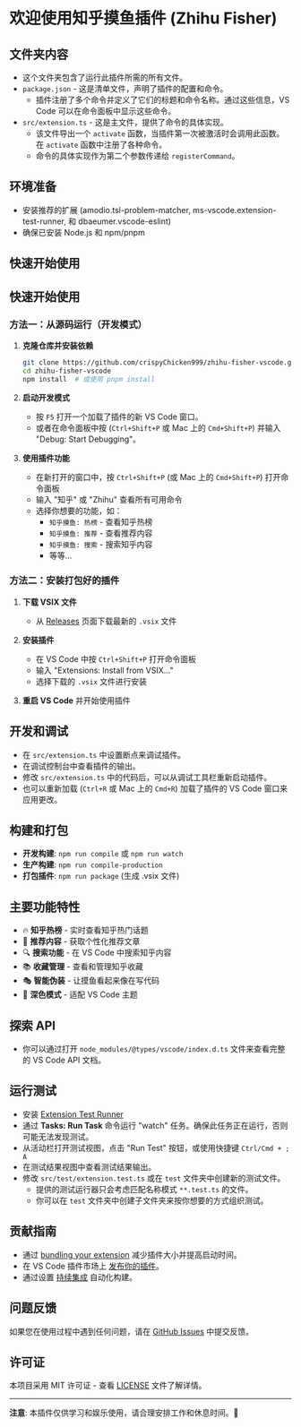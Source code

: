 # 欢迎使用知乎摸鱼插件 (Zhihu Fisher)

## 文件夹内容

- 这个文件夹包含了运行此插件所需的所有文件。
- `package.json` - 这是清单文件，声明了插件的配置和命令。
  - 插件注册了多个命令并定义了它们的标题和命令名称。通过这些信息，VS Code 可以在命令面板中显示这些命令。
- `src/extension.ts` - 这是主文件，提供了命令的具体实现。
  - 该文件导出一个 `activate` 函数，当插件第一次被激活时会调用此函数。在 `activate` 函数中注册了各种命令。
  - 命令的具体实现作为第二个参数传递给 `registerCommand`。

## 环境准备

- 安装推荐的扩展 (amodio.tsl-problem-matcher, ms-vscode.extension-test-runner, 和 dbaeumer.vscode-eslint)
- 确保已安装 Node.js 和 npm/pnpm

## 快速开始使用

## 快速开始使用

### 方法一：从源码运行（开发模式）

1. **克隆仓库并安装依赖**

   ```bash
   git clone https://github.com/crispyChicken999/zhihu-fisher-vscode.git
   cd zhihu-fisher-vscode
   npm install  # 或使用 pnpm install
   ```

2. **启动开发模式**

   - 按 `F5` 打开一个加载了插件的新 VS Code 窗口。
   - 或者在命令面板中按 (`Ctrl+Shift+P` 或 Mac 上的 `Cmd+Shift+P`) 并输入 "Debug: Start Debugging"。

3. **使用插件功能**
   - 在新打开的窗口中，按 `Ctrl+Shift+P` (或 Mac 上的 `Cmd+Shift+P`) 打开命令面板
   - 输入 "知乎" 或 "Zhihu" 查看所有可用命令
   - 选择你想要的功能，如：
     - `知乎摸鱼: 热榜` - 查看知乎热榜
     - `知乎摸鱼: 推荐` - 查看推荐内容
     - `知乎摸鱼: 搜索` - 搜索知乎内容
     - 等等...

### 方法二：安装打包好的插件

1. **下载 VSIX 文件**

   - 从 [Releases](https://github.com/crispyChicken999/zhihu-fisher-vscode/releases) 页面下载最新的 `.vsix` 文件

2. **安装插件**

   - 在 VS Code 中按 `Ctrl+Shift+P` 打开命令面板
   - 输入 "Extensions: Install from VSIX..."
   - 选择下载的 `.vsix` 文件进行安装

3. **重启 VS Code** 并开始使用插件

## 开发和调试

- 在 `src/extension.ts` 中设置断点来调试插件。
- 在调试控制台中查看插件的输出。
- 修改 `src/extension.ts` 中的代码后，可以从调试工具栏重新启动插件。
- 也可以重新加载 (`Ctrl+R` 或 Mac 上的 `Cmd+R`) 加载了插件的 VS Code 窗口来应用更改。

## 构建和打包

- **开发构建**: `npm run compile` 或 `npm run watch`
- **生产构建**: `npm run compile-production`
- **打包插件**: `npm run package` (生成 .vsix 文件)

## 主要功能特性

- 🔥 **知乎热榜** - 实时查看知乎热门话题
- 📝 **推荐内容** - 获取个性化推荐文章
- 🔍 **搜索功能** - 在 VS Code 中搜索知乎内容
- 📚 **收藏管理** - 查看和管理知乎收藏
- 🎭 **智能伪装** - 让摸鱼看起来像在写代码
- 🌙 **深色模式** - 适配 VS Code 主题

## 探索 API

- 你可以通过打开 `node_modules/@types/vscode/index.d.ts` 文件来查看完整的 VS Code API 文档。

## 运行测试

- 安装 [Extension Test Runner](https://marketplace.visualstudio.com/items?itemName=ms-vscode.extension-test-runner)
- 通过 **Tasks: Run Task** 命令运行 "watch" 任务。确保此任务正在运行，否则可能无法发现测试。
- 从活动栏打开测试视图，点击 "Run Test" 按钮，或使用快捷键 `Ctrl/Cmd + ; A`
- 在测试结果视图中查看测试结果输出。
- 修改 `src/test/extension.test.ts` 或在 `test` 文件夹中创建新的测试文件。
  - 提供的测试运行器只会考虑匹配名称模式 `**.test.ts` 的文件。
  - 你可以在 `test` 文件夹中创建子文件夹来按你想要的方式组织测试。

## 贡献指南

- 通过 [bundling your extension](https://code.visualstudio.com/api/working-with-extensions/bundling-extension) 减少插件大小并提高启动时间。
- 在 VS Code 插件市场上 [发布你的插件](https://code.visualstudio.com/api/working-with-extensions/publishing-extension)。
- 通过设置 [持续集成](https://code.visualstudio.com/api/working-with-extensions/continuous-integration) 自动化构建。

## 问题反馈

如果您在使用过程中遇到任何问题，请在 [GitHub Issues](https://github.com/crispyChicken999/zhihu-fisher-vscode/issues) 中提交反馈。

## 许可证

本项目采用 MIT 许可证 - 查看 [LICENSE](LICENSE) 文件了解详情。

---

**注意**: 本插件仅供学习和娱乐使用，请合理安排工作和休息时间。🎯
